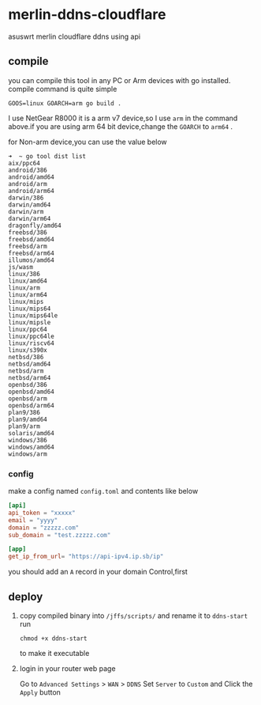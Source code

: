 # merlin-ddns-cloudflare
asuswrt merlin cloudflare ddns using api

## compile

you can compile this tool in any PC or Arm devices with go installed. compile command is quite simple

```
GOOS=linux GOARCH=arm go build .
```

I use NetGear R8000 it is a arm v7 device,so I use `arm` in the command above.if you are using arm 64 bit device,change the `GOARCH` to `arm64`  .

for Non-arm device,you can use the value below

```
➜  ~ go tool dist list
aix/ppc64
android/386
android/amd64
android/arm
android/arm64
darwin/386
darwin/amd64
darwin/arm
darwin/arm64
dragonfly/amd64
freebsd/386
freebsd/amd64
freebsd/arm
freebsd/arm64
illumos/amd64
js/wasm
linux/386
linux/amd64
linux/arm
linux/arm64
linux/mips
linux/mips64
linux/mips64le
linux/mipsle
linux/ppc64
linux/ppc64le
linux/riscv64
linux/s390x
netbsd/386
netbsd/amd64
netbsd/arm
netbsd/arm64
openbsd/386
openbsd/amd64
openbsd/arm
openbsd/arm64
plan9/386
plan9/amd64
plan9/arm
solaris/amd64
windows/386
windows/amd64
windows/arm

```



### config

make a config named `config.toml` and contents like below

```toml
[api]
api_token = "xxxxx"
email = "yyyy"
domain = "zzzzz.com"
sub_domain = "test.zzzzz.com"

[app]
get_ip_from_url= "https://api-ipv4.ip.sb/ip"
```

you should add an `A` record in your domain Control,first

## deploy

1. copy compiled binary into `/jffs/scripts/` and  rename it to `ddns-start`  run

   ```
   chmod +x ddns-start
   ```

   to make it executable

2. login in your router web page

   Go to `Advanced Settings` > `WAN` > `DDNS` Set `Server` to `Custom`  and Click the `Apply` button